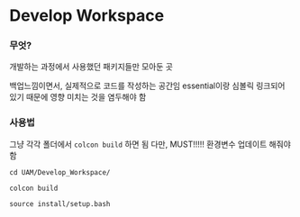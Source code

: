 

# Develop Workspace

### 무엇?

개발하는 과정에서 사용했던 패키지들만 모아둔 곳

백업느낌이면서, 실제적으로 코드를 작성하는 공간임
essential이랑 심볼릭 링크되어 있기 때문에 영향 미치는 것을 염두해야 함


### 사용법


그냥 각각 폴더에서 `colcon build` 하면 됨
다만, MUST!!!!! 환경변수 업데이트 해줘야 함

```shell
cd UAM/Develop_Workspace/

colcon build

source install/setup.bash

```


